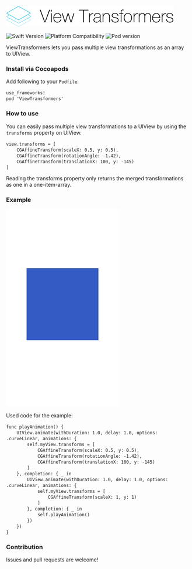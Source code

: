 ![alt text](https://github.com/truffls/view-transformers-ios/raw/master/readme-images/logo.png "View Transformers")

![Swift Version](https://img.shields.io/badge/swift-4.1-orange.svg "Swift 4.1")
![Platform Compatibility](https://img.shields.io/badge/platform-ios-lightgrey.svg "Platform iOS")
![Pod version](https://img.shields.io/badge/pod-v1.0.0-blue.svg "Pod version 1.0.0")

ViewTransformers lets you pass multiple view transformations as an array to UIView.


### Install via Cocoapods

Add following to your `Podfile`:

    use_frameworks!
    pod 'ViewTransformers'


### How to use

You can easily pass multiple view transformations to a UIView by using the `transforms` property on UIView.

    view.transforms = [
        CGAffineTransform(scaleX: 0.5, y: 0.5),
        CGAffineTransform(rotationAngle: -1.42),
        CGAffineTransform(translationX: 100, y: -145)
    ]

Reading the transforms property only returns the merged transformations as one in a one-item-array.


### Example

![alt text](https://github.com/truffls/view-transformers-ios/raw/master/readme-images/example.gif "Example")

Used code for the example:

    func playAnimation() {
        UIView.animate(withDuration: 1.0, delay: 1.0, options: .curveLinear, animations: {
            self.myView.transforms = [
                CGAffineTransform(scaleX: 0.5, y: 0.5),
                CGAffineTransform(rotationAngle: -1.42),
                CGAffineTransform(translationX: 100, y: -145)
            ]
        }, completion: { _ in
            UIView.animate(withDuration: 1.0, delay: 1.0, options: .curveLinear, animations: {
                self.myView.transforms = [
                    CGAffineTransform(scaleX: 1, y: 1)
                ]
            }, completion: { _ in
                self.playAnimation()
            })
        })
    }


### Contribution

Issues and pull requests are welcome!
